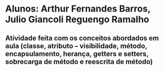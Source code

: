 # Alunos: Arthur Fernandes Barros, Julio Giancoli Reguengo Ramalho #

## Atividade feita com os conceitos abordados em aula (classe, atributo – visibilidade, método, encapsulamento, herança, getters e setters, sobrecarga de método e reescrita de método) ##
